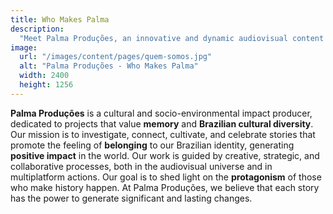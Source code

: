 ```yaml
---
title: Who Makes Palma
description:
  "Meet Palma Produções, an innovative and dynamic audiovisual content production company. Learn more about our team of talented professionals and our unique approach to content production."
image:
  url: "/images/content/pages/quem-somos.jpg"
  alt: "Palma Produções - Who Makes Palma"
  width: 2400
  height: 1256
---
```


**Palma Produções** is a cultural and socio-environmental impact producer, dedicated to projects that value **memory** and **Brazilian cultural diversity**. Our mission is to investigate, connect, cultivate, and celebrate stories that promote the feeling of **belonging** to our Brazilian identity, generating **positive impact** in the world. Our work is guided by creative, strategic, and collaborative processes, both in the audiovisual universe and in multiplatform actions. Our goal is to shed light on the **protagonism** of those who make history happen. At Palma Produções, we believe that each story has the power to generate significant and lasting changes.
